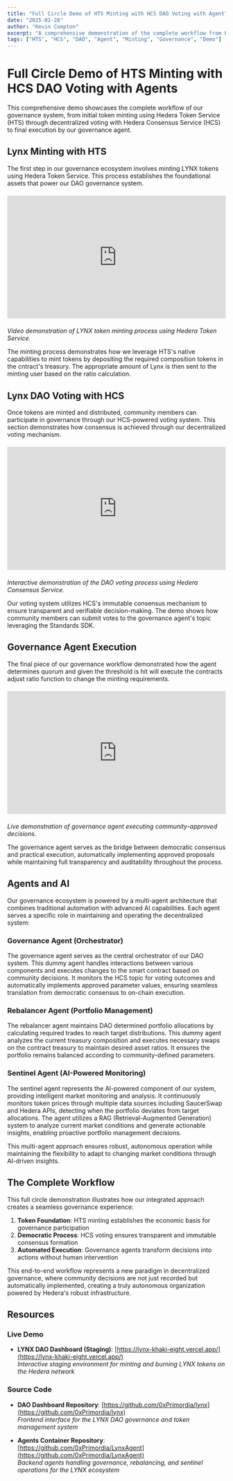 ```yaml
---
title: "Full Circle Demo of HTS Minting with HCS DAO Voting with Agent"
date: "2025-01-28"
author: "Kevin Compton"
excerpt: "A comprehensive demonstration of the complete workflow from HTS token minting through HCS DAO voting to governance agent execution."
tags: ["HTS", "HCS", "DAO", "Agent", "Minting", "Governance", "Demo"]
---
```


# Full Circle Demo of HTS Minting with HCS DAO Voting with Agents

This comprehensive demo showcases the complete workflow of our governance system, from initial token minting using Hedera Token Service (HTS) through decentralized voting with Hedera Consensus Service (HCS) to final execution by our governance agent.

## Lynx Minting with HTS

The first step in our governance ecosystem involves minting LYNX tokens using Hedera Token Service. This process establishes the foundational assets that power our DAO governance system.

<div style="position: relative; padding-bottom: 56.25%; height: 0; overflow: hidden; margin: 20px 0;">
  <iframe 
    src="https://www.youtube.com/embed/57hv88iUdFc" 
    style="position: absolute; top: 0; left: 0; width: 100%; height: 100%;" 
    frameborder="0" 
    allow="accelerometer; autoplay; clipboard-write; encrypted-media; gyroscope; picture-in-picture" 
    allowfullscreen>
  </iframe>
</div>

*Video demonstration of LYNX token minting process using Hedera Token Service.*

The minting process demonstrates how we leverage HTS's native capabilities to mint tokens by depositing the required composition tokens in the cntract's treasury. The appropriate amount of Lynx is then sent to the minting user based on the ratio calculation.

## Lynx DAO Voting with HCS

Once tokens are minted and distributed, community members can participate in governance through our HCS-powered voting system. This section demonstrates how consensus is achieved through our decentralized voting mechanism.

<div style="position: relative; padding-bottom: 56.25%; height: 0; overflow: hidden; margin: 20px 0;">
  <iframe 
    src="https://www.youtube.com/embed/H431A8m7sWk" 
    style="position: absolute; top: 0; left: 0; width: 100%; height: 100%;" 
    frameborder="0" 
    allow="accelerometer; autoplay; clipboard-write; encrypted-media; gyroscope; picture-in-picture" 
    allowfullscreen>
  </iframe>
</div>

*Interactive demonstration of the DAO voting process using Hedera Consensus Service.*

Our voting system utilizes HCS's immutable consensus mechanism to ensure transparent and verifiable decision-making. The demo shows how community members can submit votes to the governance agent's topic leveraging the Standards SDK.

## Governance Agent Execution

The final piece of our governance workflow demonstrated how the agent determines quorum and given the threshold is hit will execute the contracts adjust ratio function to change the minting requirements.

<div style="position: relative; padding-bottom: 56.25%; height: 0; overflow: hidden; margin: 20px 0;">
  <iframe 
    src="https://www.youtube.com/embed/KQjfwGKwcyY" 
    style="position: absolute; top: 0; left: 0; width: 100%; height: 100%;" 
    frameborder="0" 
    allow="accelerometer; autoplay; clipboard-write; encrypted-media; gyroscope; picture-in-picture" 
    allowfullscreen>
  </iframe>
</div>

*Live demonstration of governance agent executing community-approved decisions.*

The governance agent serves as the bridge between democratic consensus and practical execution, automatically implementing approved proposals while maintaining full transparency and auditability throughout the process.

## Agents and AI

Our governance ecosystem is powered by a multi-agent architecture that combines traditional automation with advanced AI capabilities. Each agent serves a specific role in maintaining and operating the decentralized system:

### Governance Agent (Orchestrator)
The governance agent serves as the central orchestrator of our DAO system. This dummy agent handles interactions between various components and executes changes to the smart contract based on community decisions. It monitors the HCS topic for voting outcomes and automatically implements approved parameter values, ensuring seamless translation from democratic consensus to on-chain execution.

### Rebalancer Agent (Portfolio Management)
The rebalancer agent maintains DAO determined portfolio allocations by calculating required trades to reach target distributions. This dummy agent analyzes the current treasury composition and executes necessary swaps on the contract treasury to maintain desired asset ratios. It ensures the portfolio remains balanced according to community-defined parameters.

### Sentinel Agent (AI-Powered Monitoring)
The sentinel agent represents the AI-powered component of our system, providing intelligent market monitoring and analysis. It continuously monitors token prices through multiple data sources including SaucerSwap and Hedera APIs, detecting when the portfolio deviates from target allocations. The agent utilizes a RAG (Retrieval-Augmented Generation) system to analyze current market conditions and generate actionable insights, enabling proactive portfolio management decisions.

This multi-agent approach ensures robust, autonomous operation while maintaining the flexibility to adapt to changing market conditions through AI-driven insights.

## The Complete Workflow

This full circle demonstration illustrates how our integrated approach creates a seamless governance experience:

1. **Token Foundation**: HTS minting establishes the economic basis for governance participation
2. **Democratic Process**: HCS voting ensures transparent and immutable consensus formation
3. **Automated Execution**: Governance agents transform decisions into actions without human intervention

This end-to-end workflow represents a new paradigm in decentralized governance, where community decisions are not just recorded but automatically implemented, creating a truly autonomous organization powered by Hedera's robust infrastructure.

## Resources

### Live Demo
- **LYNX DAO Dashboard (Staging)**: [https://lynx-khaki-eight.vercel.app/](https://lynx-khaki-eight.vercel.app/)  
  *Interactive staging environment for minting and burning LYNX tokens on the Hedera network*

### Source Code
- **DAO Dashboard Repository**: [https://github.com/0xPrimordia/lynx](https://github.com/0xPrimordia/lynx)  
  *Frontend interface for the LYNX DAO governance and token management system*

- **Agents Container Repository**: [https://github.com/0xPrimordia/LynxAgent](https://github.com/0xPrimordia/LynxAgent)  
  *Backend agents handling governance, rebalancing, and sentinel operations for the LYNX ecosystem* 